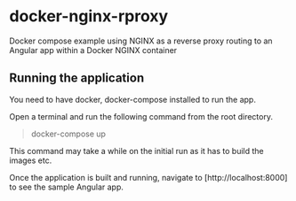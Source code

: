 # docker-nginx-rproxy
Docker compose example using NGINX as a reverse proxy routing to an Angular app within a Docker NGINX container

## Running the application
You need to have docker, docker-compose installed to run the app.

Open a terminal and run the following command from the root directory.

>docker-compose up

This command may take a while on the initial run as it has to build the images etc.

Once the application is built and running, navigate to [http://localhost:8000] to see the sample Angular app.

